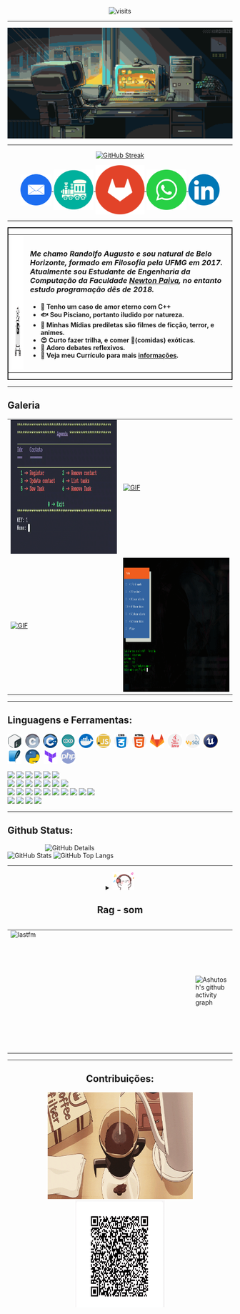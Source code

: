 <div align="center">

![visits](https://visit-counter.vercel.app/counter.png?page=https%3A%2F%2Fgithub.com%2Frandolfo-15&s=40&c=ff8214&bg=00000000&no=2&ff=digi&tb=Visitors%3A+&ta=)

</div>

-----

<div align="center">
<img align="center" alt="Header" src="./image/banner.gif">
</div>

-----

<div align="center">
  
[![GitHub Streak](https://github-readme-streak-stats.herokuapp.com?user=randolfo-15&theme=gruvbox&locale=pt_BR&date_format=n%2Fj%5B%2FY%5D&card_width=900)](https://git.io/streak-stats)

</div>


<div align="center"> 

<a href="mailto:ragnifico@yahoo.com.br" target="_blank">
<img align="center" height="70" width="70" src="./image/icon/c_email.png">
</a>

<a href="https://vaporhole.xyz/~rag/" target="_blank">
<img align="center" height="90" width="90" src="./image/icon/trem.png">
</a>

<a href="https://gitlab.com/randolfo-15" target="_blank">
<img align="center" height="110" width="110" src="./image/icon/c_gitlab.png">
</a>

<a href="https://wa.me/5531981059465">
<img align="center"  height="90" width="90" src="./image/icon/c_zap.png">
</a>


<a  href="https://www.linkedin.com/in/randolfo-augusto-gonçalves" target=_blank>
<img align="center"  height="70" width="70" src="./image/icon/c_lnk.png">
</a>

</div>




------

<div style="border: 2px solid;" align="center" >


<table>


<tr> 

<td>
<img  width="150px" height="300px" alt="GIF" src="./image/robot.gif"/>
</td>

<td>

<h3>
<p>
<i> Me chamo Randolfo Augusto e sou natural de Belo Horizonte, formado em Filosofia pela UFMG em 2017. Atualmente sou Estudante de Engenharia da Computação da Faculdade <a href="https://newtonpaiva.br/" target="_blank">Newton Paiva</a>, no entanto estudo programação dês de 2018</a>.</i><br/>
</p>
</h3>

<h4>

- 🥰   Tenho um caso de amor eterno com C++
- 🐟   Sou Pisciano, portanto iludido por natureza. 
- 🧙   Minhas Mídias prediletas são filmes de ficção, terror, e animes. 
- 😍   Curto fazer trilha, e comer 🍝(comidas) exóticas. 
- 💬   Adoro debates reflexivos.
- 📄   Veja meu Currículo para mais [informações]().

</h4>

</td>

</tr>

</table>

</div>


-----

## Galeria

<div align="center">
<table>
<tr>

<td><a href="https://github.com/randolfo-15/Agenda_CLI" target="_blank" ><img alt="GIF" src="./image/galery/agenda_exe.gif" width="350px" height="300px"/></a>
</td>


<td><a href="https://github.com/randolfo-15/Lotofacil_GUI" target="_blank" ><img alt="GIF" src="./image/galery/loto.gif" width="350px" height="300px"/></a>
</td>

</tr>    

<tr>

<td><a href="https://github.com/randolfo-15/Types" target="_blank" ><img alt="GIF" src="./image/galery/types.gif" width="350px" height="300px"/></a>
</td>

<td><a href="https://github.com/randolfo-15/Mosaicos" target="_blank" ><img alt="GIF" src="./image/galery/mosaicos.gif" width="350px" height="300px"/></a>
</td>

</tr>

</table>
</div>


-----

<div >

## Linguagens e Ferramentas:

<code><img height="32" src="./image/icon/bash.png"/></code>&nbsp; 
<code><img height="32" src="./image/icon/c.png"/></code>&nbsp; 
<code><img height="32" src="./image/icon/cpp.png"/></code>&nbsp; 
<code><img height="32" src="./image/icon/arduino.png"/></code>&nbsp; 
<code><img height="32" src="./image/icon/docker.png"/></code>&nbsp; 
<code><img height="32" src="./image/icon/javascript.png"/></code>&nbsp; 
<code><img height="32" src="./image/icon/css.png"/></code>&nbsp; 
<code><img height="32" src="./image/icon/html-5.png"/></code>&nbsp; 
<code><img height="32" src="./image/icon/gitlab.png"/></code>&nbsp; 
<code><img height="32" src="./image/icon/java.png"/></code>&nbsp; 
<code><img height="32" src="./image/icon/mysql.png"/></code>&nbsp; 
<code><img height="32" src="./image/icon/unreal.png"/></code>&nbsp; 
<code><img height="32" src="./image/icon/sqlite.png"/></code>&nbsp; 
<code><img height="32" src="./image/icon/pitao.png"/></code>&nbsp; 
<code><img height="32" src="./image/icon/terraform.png"/></code>&nbsp; 
<code><img height="32" src="./image/icon/php.png"/></code>&nbsp; 


<img src="https://img.shields.io/badge/Linux-Advanced-orange?logo=linux&logoColor=white"/>
<img src="https://img.shields.io/badge/Bash-Advanced-orange?logo=bash"/>
<img src="https://img.shields.io/badge/C-Advanced-orange"/>
<img src="https://img.shields.io/badge/C++-Advanced-orange"/>
<img src="https://img.shields.io/badge/CMake-Advanced-orange?logo=cmake"/>
<img src="https://img.shields.io/badge/Sqlite-Advanced-orange?logo=sqlite"/>
<br/>
<img src="https://img.shields.io/badge/Python-Intermediary-blue?logo=Python"/>
<img src="https://img.shields.io/badge/Java-Intermediary-blue?logo=java"/>
<img src="https://img.shields.io/badge/Docker-Intermediary-blue?logo=docker"/>
<img src="https://img.shields.io/badge/Unreal-Intermediary-blue?logo=unreal"/>
<img src="https://img.shields.io/badge/Unit-Intermediary-blue?logo=unit"/>
<img src="https://img.shields.io/badge/Mysql-Intermediary-blue?logo=mysql"/>
<img src="https://img.shields.io/badge/C Sharp-Intermediary-blue?logo=csharp"/>
<br/>
<img src="https://img.shields.io/badge/JavaScript-Basic-green?logo=javascript"/>
<img src="https://img.shields.io/badge/HTML5-Basic-green?logo=html"/>
<img src="https://img.shields.io/badge/CSS-Basic-green?logo=css"/>
<img src="https://img.shields.io/badge/AWS-Basic-green?logo=amazonaws"/>
<img src="https://img.shields.io/badge/Terraform-Basic-green?logo=terraform"/>
<img src="https://img.shields.io/badge/PHP-Basic-green?logo=php"/>
<img src="https://img.shields.io/badge/Haskell-Basic-green?logo=haskell"/>
<img src="https://img.shields.io/badge/Android-Basic-green?logo=android"/>
<img src="https://img.shields.io/badge/Gradle-Basic-green?logo=gradle"/>
<img src="https://img.shields.io/badge/Arduino-Basic-green?logo=arduino"/>
<br />
<img src="https://img.shields.io/badge/Clean%20Code-Following-magenta"/>
<img src="https://img.shields.io/badge/UML-Following-magenta?logo=uml"/>
<img src="https://img.shields.io/badge/CI/CD-Following-magenta?logo=gitlab"/>
<img src="https://img.shields.io/badge/Open%20Source-Following-magenta?logo=opensourceinitiative"/>
<br />    
   
</div> 

-----
## Github Status:

<div>
<img align="right" alt="GitHub Details" width="420px" src="http://github-profile-summary-cards.vercel.app/api/cards/profile-details?username=randolfo-15&theme=github_dark"/>
<img alt="GitHub Stats" width="200px" src="http://github-profile-summary-cards.vercel.app/api/cards/stats?username=randolfo-15&theme=github_dark"/>
<img alt="GitHub Top Langs" width="200px" src="http://github-profile-summary-cards.vercel.app/api/cards/repos-per-language?username=randolfo-15&theme=github_dark"/>
</div>

-----

<div align="center">
<div>
<details>
<summary><img height="40" alt="GIF" src="./image/music.gif"/> 

## Rag - som

</summary>
</details>
</div>

<div align="center" >

<table>

<tr>
<td>
<a href="https://www.last.fm/pt/user/randoldo" target="_blank"><img align="right" width="400px" height="270px" alt="lastfm" src="https://lastfm-recently-played.vercel.app/api?user=randoldo&width=400"/></a>

</td>
<td>
   
![Ashutosh's github activity graph](https://ssr-contributions-svg.vercel.app/_/randolfo-15?chart=3dbar&gap=0.6&scale=2&flatten=2&animation=wave&animation_duration=1&animation_delay=0.05&animation_amplitude=20&animation_frequency=0.5&animation_wave_center=10_0&format=svg&weeks=30&theme=yellow) 

</td>

</tr>

</table>


</div>

-----
## Contribuições: 

<div align="center">


<td><img  width=325 height="239" alt="GIF" src="./image/coffe.gif?raw=true"/></td>
<td><img  width="200px" height="239px" src="./image/IMG-20240418-WA0000.jpg?raw=true"/></td>

</div>


